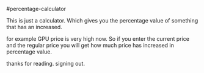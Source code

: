 #percentage-calculator

This is just a calculator. Which gives you the percentage value of something that has an increased. 

 for example GPU price is very high now. So if you enter the current price and the regular price you will get how much price has increased in percentage value.

 thanks for reading.
signing out.  
